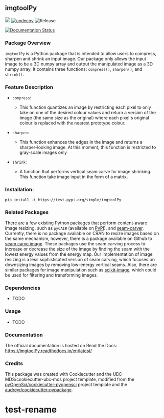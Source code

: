 ## imgtoolPy 

![](https://github.com/rita-ni/imgtoolPy/workflows/build/badge.svg) [![codecov](https://codecov.io/gh/rita-ni/imgtoolPy/branch/master/graph/badge.svg)](https://codecov.io/gh/rita-ni/imgtoolPy) ![Release](https://github.com/rita-ni/imgtoolPy/workflows/Release/badge.svg)

[![Documentation Status](https://readthedocs.org/projects/imgtoolPy/badge/?version=latest)](https://imgtoolPy.readthedocs.io/en/latest/?badge=latest)

### Package Overview

`imgtoolPy` is a Python package that is intended to allow users to compress, sharpen and shrink an input image. 
Our package only allows the input image to be a 3D numpy array and output the manipulated image as a 3D numpy array. It contains three functions: `compress()`, `sharpen()`, and `shrink()`. 


### Feature Description

- `compress`:
  - This function quantizes an image by restricting each pixel to only take on one of the desired colour values
  and return a version of the image (the same size as the original) where each pixel's original colour is replaced with the nearest prototype colour.
  

- `sharpen`:
  - This function enhances the edges in the image and returns a sharper-looking image.  At this moment, this function is restricted to gray-scale images only 
  
- `shrink`:
  - A function that performs vertical seam carve for image shrinking. This function take image input in the form of a matrix.



### Installation:

```
pip install -i https://test.pypi.org/simple/imgtoolPy
```

### Related Packages

  There are a few existing Python packages that perform content-aware image resizing, such as `pyCAIR` (available on [PyPI](https://pypi.org/project/pyCAIR/)), and [seam-carver](https://pypi.org/project/seam-carver/). Currently, there is no package available on CRAN to resize images based on the same mechanism, however, there is a package available on Github to [seam carve image](https://github.com/vgorte/SC-Package-R). These packages use the seam carving process to increase or decrease the size of the image by finding the seam with the lowest energy values from the energy map. Our implementation of image resizing is a less sophisticated version of seam carving, which focuses on downsizing images by removing low-energy vertical seams. Also, there are similar packages for image manipulation such as [scikit-image](https://github.com/scikit-image/scikit-image), which could be used for filtering and transforming images. 

### Dependencies

- TODO

### Usage

- TODO

### Documentation
The official documentation is hosted on Read the Docs: <https://imgtoolPy.readthedocs.io/en/latest/>

### Credits
This package was created with Cookiecutter and the UBC-MDS/cookiecutter-ubc-mds project template, modified from the [pyOpenSci/cookiecutter-pyopensci](https://github.com/pyOpenSci/cookiecutter-pyopensci) project template and the [audreyr/cookiecutter-pypackage](https://github.com/audreyr/cookiecutter-pypackage).
# test-rename
